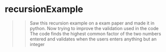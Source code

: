 # recursionExample
>> Saw this recursion example on a exam paper and made it in python. Now trying to improve the validation used in the code
>> The code finds the highest common factor of the two numbers entered and validates when the users enters anything but an integer
